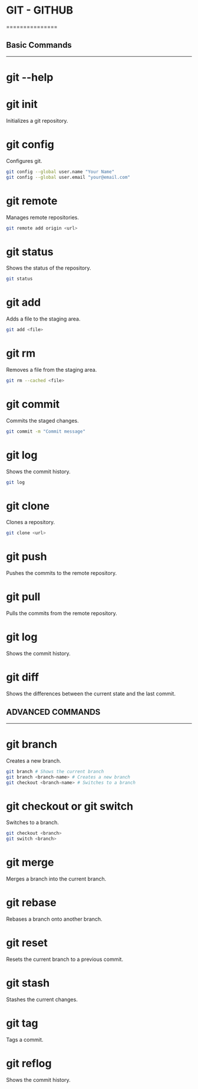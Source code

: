 # GIT - GITHUB
===============

## Basic Commands
-----------------

# git --help

# git init
Initializes a git repository.

# git config
Configures git.
```bash
git config --global user.name "Your Name"
git config --global user.email "your@email.com"
```

# git remote
Manages remote repositories.
```bash
git remote add origin <url>
```

# git status
Shows the status of the repository.
```bash
git status
```

# git add
Adds a file to the staging area.
```bash
git add <file>
```

# git rm
Removes a file from the staging area.
```bash
git rm --cached <file>
```

# git commit
Commits the staged changes.
```bash
git commit -m "Commit message"
```

# git log
Shows the commit history.
```bash
git log
```

# git clone
Clones a repository.
```bash
git clone <url>
```

# git push
Pushes the commits to the remote repository.

# git pull
Pulls the commits from the remote repository.


# git log
Shows the commit history.

# git diff
Shows the differences between the current state and the last commit.

## ADVANCED COMMANDS
-------------------

# git branch
Creates a new branch.
```bash
git branch # Shows the current branch
git branch <branch-name> # Creates a new branch
git checkout <branch-name> # Switches to a branch
```

# git checkout or git switch
Switches to a branch.
```bash
git checkout <branch>
git switch <branch>
```

# git merge
Merges a branch into the current branch.

# git rebase
Rebases a branch onto another branch.

# git reset
Resets the current branch to a previous commit.

# git stash
Stashes the current changes.

# git tag
Tags a commit.

# git reflog
Shows the commit history.


